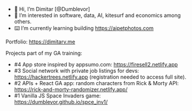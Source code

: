 - 👋 Hi, I’m Dimitar [@Dumblevor]
- 🤔 I’m interested in software, data, AI, kitesurf and economics among others. 
- ⌨️ I’m currently learning building https://aipetphotos.com



Portfolio: https://dimitarv.me

Projects part of my GA training:
- #4 App store inspired by appsumo.com: https://firesell2.netlify.app
- #3 Social network with private job listings for devs: https://hackertrees.netlify.app (registration needed to access full site).
- #2 APIs + React GA app: random characters from Rick & Morty API: https://rick-and-morty-randomizer.netlify.app/
- #1 Vanilla JS Space Invaders game: https://dumblevor.github.io/spce_inv1/

<!---
Dumblevor/Dumblevor is a ✨ special ✨ repository because its `README.md` (this file) appears on your GitHub profile.
You can click the Preview link to take a look at your changes.
--->
